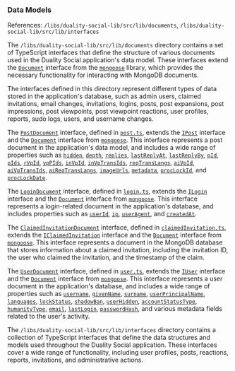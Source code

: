 ### Data Models

References: `/libs/duality-social-lib/src/lib/documents`, `/libs/duality-social-lib/src/lib/interfaces`

The `/libs/duality-social-lib/src/lib/documents` directory contains a set of TypeScript interfaces that define the structure of various documents used in the Duality Social application's data model. These interfaces extend the [`Document`](/apps/duality-social-node/src/services/user.ts#L2) interface from the [`mongoose`](/package.json#L65) library, which provides the necessary functionality for interacting with MongoDB documents.

The interfaces defined in this directory represent different types of data stored in the application's database, such as admin users, claimed invitations, email changes, invitations, logins, posts, post expansions, post impressions, post viewpoints, post viewpoint reactions, user profiles, reports, sudo logs, users, and username changes.

The [`PostDocument`](/libs/duality-social-lib/src/lib/documents/post.ts#L4) interface, defined in [`post.ts`](/libs/duality-social-lib/src/lib/schemas/post.ts#L0), extends the [`IPost`](/libs/duality-social-lib/src/lib/interfaces/post.ts#L19) interface and the [`Document`](/apps/duality-social-node/src/services/user.ts#L2) interface from [`mongoose`](/package.json#L65). This interface represents a post document in the application's data model, and includes a wide range of properties such as [`hidden`](/apps/duality-social-node/src/services/feed.ts#L31), [`depth`](/apps/duality-social-node/src/services/openai.ts#L54), [`replies`](/apps/duality-social-node/src/services/feed.ts#L408), [`lastReplyAt`](/libs/duality-social-lib/src/lib/interfaces/post.ts#L23), [`lastReplyBy`](/libs/duality-social-lib/src/lib/interfaces/post.ts#L24), [`pId`](/libs/duality-social-lib/src/lib/interfaces/post.ts#L28), [`pIds`](/libs/duality-social-lib/src/lib/interfaces/post.ts#L32), [`rVpId`](/libs/duality-social-lib/src/lib/interfaces/post.ts#L36), [`vpPIds`](/libs/duality-social-lib/src/lib/interfaces/post.ts#L40), [`inVpId`](/libs/duality-social-lib/src/lib/interfaces/post.ts#L44), [`inVpTransIds`](/libs/duality-social-lib/src/lib/interfaces/post.ts#L45), [`reqTransLangs`](/libs/duality-social-lib/src/lib/interfaces/post.ts#L46), [`aiVpId`](/libs/duality-social-lib/src/lib/interfaces/post.ts#L50), [`aiVpTransIds`](/libs/duality-social-lib/src/lib/interfaces/post.ts#L51), [`aiReqTransLangs`](/libs/duality-social-lib/src/lib/interfaces/post.ts#L52), [`imageUrls`](/libs/duality-social-lib/src/lib/interfaces/post.ts#L56), [`metadata`](/libs/duality-social-lib/src/lib/interfaces/post.ts#L58), [`procLockId`](/libs/duality-social-lib/src/lib/interfaces/post.ts#L65), and [`procLockDate`](/libs/duality-social-lib/src/lib/interfaces/post.ts#L66).

The [`LoginDocument`](/libs/duality-social-lib/src/lib/documents/login.ts#L4) interface, defined in [`login.ts`](/libs/duality-social-lib/src/lib/schemas/login.ts#L0), extends the [`ILogin`](/libs/duality-social-lib/src/lib/interfaces/login.ts#L3) interface and the [`Document`](/apps/duality-social-node/src/services/user.ts#L2) interface from [`mongoose`](/package.json#L65). This interface represents a login-related document in the application's database, and includes properties such as [`userId`](/apps/duality-social-node/src/services/feed.ts#L557), [`ip`](/libs/duality-social-lib/src/lib/interfaces/login.ts#L5), [`userAgent`](/libs/duality-social-lib/src/lib/interfaces/login.ts#L6), and [`createdAt`](/apps/duality-social-node/src/services/feed.ts#L29).

The [`ClaimedInvitationDocument`](/libs/duality-social-lib/src/lib/documents/claimedInvitation.ts#L4) interface, defined in [`claimedInvitation.ts`](/libs/duality-social-lib/src/lib/schemas/claimedInvitation.ts#L0), extends the [`IClaimedInvitation`](/libs/duality-social-lib/src/lib/interfaces/claimedInvitation.ts#L3) interface and the [`Document`](/apps/duality-social-node/src/services/user.ts#L2) interface from [`mongoose`](/package.json#L65). This interface represents a document in the MongoDB database that stores information about a claimed invitation, including the invitation ID, the user who claimed the invitation, and the timestamp of the claim.

The [`UserDocument`](/libs/duality-social-lib/src/lib/documents/user.ts#L4) interface, defined in [`user.ts`](/apps/duality-social-node/src/services/user.ts#L0), extends the [`IUser`](/libs/duality-social-lib/src/lib/interfaces/user.ts#L13) interface and the [`Document`](/apps/duality-social-node/src/services/user.ts#L2) interface from [`mongoose`](/package.json#L65). This interface represents a user document in the application's database, and includes a wide range of properties such as [`username`](/apps/duality-social-node/src/controllers/api/user.ts#L18), [`givenName`](/libs/duality-social-lib/src/lib/interfaces/user.ts#L15), [`surname`](/libs/duality-social-lib/src/lib/interfaces/user.ts#L16), [`userPrincipalName`](/libs/duality-social-lib/src/lib/interfaces/user.ts#L17), [`languages`](/libs/duality-social-lib/src/lib/interfaces/user.ts#L19), [`lockStatus`](/libs/duality-social-lib/src/lib/interfaces/user.ts#L23), [`shadowBan`](/libs/duality-social-lib/src/lib/interfaces/user.ts#L27), [`userHidden`](/libs/duality-social-lib/src/lib/interfaces/user.ts#L31), [`accountStatusType`](/libs/duality-social-lib/src/lib/interfaces/user.ts#L35), [`humanityType`](/libs/duality-social-lib/src/lib/interfaces/user.ts#L36), [`email`](/apps/duality-social-node/src/controllers/api/user.ts#L18), [`lastLogin`](/libs/duality-social-lib/src/lib/interfaces/user.ts#L42), [`passwordHash`](/apps/duality-social-node/src/services/user.ts#L51), and various metadata fields related to the user's activity.

The `/libs/duality-social-lib/src/lib/interfaces` directory contains a collection of TypeScript interfaces that define the data structures and models used throughout the Duality Social application. These interfaces cover a wide range of functionality, including user profiles, posts, reactions, reports, invitations, and administrative actions.
